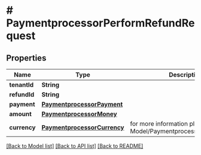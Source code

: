 # # PaymentprocessorPerformRefundRequest


## Properties 


Name | Type | Description | Notes
------------ | ------------- | ------------- | -------------
**tenantId**| **String** |   |
**refundId**| **String** |   |
**payment**| [**PaymentprocessorPayment**](PaymentprocessorPayment.md) |   |
**amount**| [**PaymentprocessorMoney**](PaymentprocessorMoney.md) |   | [optional]
**currency**| [**PaymentprocessorCurrency**](PaymentprocessorCurrency.md) |  for more information please, see Model/PaymentprocessorCurrency.php  | [optional] [default to PaymentprocessorCurrency.XXX]


[[Back to Model list]](../../README.md#models) [[Back to API list]](../../README.md#endpoints) [[Back to README]](../../README.md)

